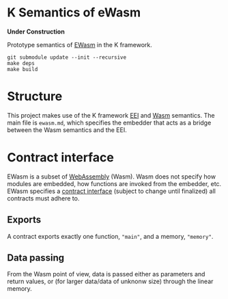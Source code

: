 K Semantics of eWasm
====================

**Under Construction**

Prototype semantics of [EWasm](https://github.com/ewasm/design) in the K framework.

```
git submodule update --init --recursive
make deps
make build
```

# Structure

This project makes use of the K framework [EEI](https://github.com/kframework/eei-semantics) and [Wasm](https://github.com/kframework/wasm-semantics) semantics.
The main file is `ewasm.md`, which specifies the embedder that acts as a bridge between the Wasm semantics and the EEI.

# Contract interface

EWasm is a subset of [WebAssembly](https://github.com/WebAssembly/spec) (Wasm).
Wasm does not specify how modules are embedded, how functions are invoked from the embedder, etc.
EWasm specifies a [contract interface](https://github.com/ewasm/design/blob/master/contract_interface.md) (subject to change until finalized) all contracts must adhere to.

## Exports

A contract exports exactly one function, `"main"`, and a memory, `"memory"`.

## Data passing

From the Wasm point of view, data is passed either as parameters and return values, or (for larger data/data of unknonw size) through the linear memory.

